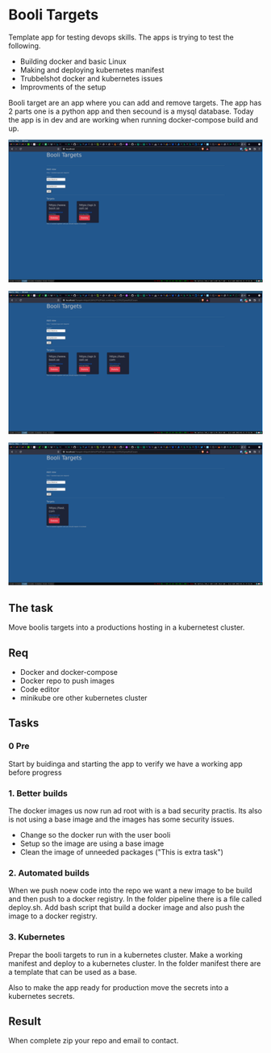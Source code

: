 # Booli Targets
Template app for testing devops skills. The apps is trying to test the following.

- Building docker and basic Linux
- Making and deploying kubernetes manifest
- Trubbelshot docker and kubernetes issues
- Improvments of the setup


Booli target are an app where you can add and remove targets. The app has 2 parts one is a python app and then secound is a mysql database.
Today the app is in dev and are working when running docker-compose build and up.


![firstpage!](/assets/1.png)

![3!](/assets/2.png)

![1!](/assets/3.png)
## The task
Move boolis targets into a productions hosting in a kubernetest cluster.



## Req

- Docker and docker-compose
- Docker repo to push images
- Code editor
- minikube ore other kubernetes cluster 


## Tasks


### 0 Pre
Start by buidinga and starting the app to verify we have a working app before progress


### 1. Better builds
The docker images us now run ad root with is a bad security practis. Its also is not using a base image and the images has some security issues.

- Change so the docker run with the user booli
- Setup so the image are using a base image
- Clean the image of unneeded packages ("This is extra task")

### 2. Automated builds
When we push noew code into the repo we want a new image to be build and then push to a docker registry.
In the folder pipeline there is a file called deploy.sh.
Add bash script that build a docker image and also push the image to a docker registry.



### 3. Kubernetes
Prepar the booli targets to run in a kubernetes cluster. Make a working manifest and deploy to a kubernetes cluster. 
In the folder manifest there are a template that can be used as a base.


Also to make the app ready for production move the secrets into a kubernetes secrets.


## Result
When complete zip your repo and email to contact.
